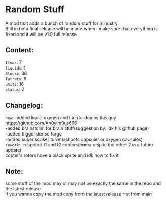 # Random Stuff
A mod that adds a bunch of random stuff for minustry.
<br> Still in beta final release will be made when i make sure that everything is fixed and it will be v1.0 full release

## Content: 
`Items`: 7
<br>`liquids`: 1
<br>`Blocks`: 36
<br>`Turrets`: 6
<br>`units`: 16
<br>`status`: 2

## Changelog:
`new`: -added liquid oxygen and t a n k idea by this guy https://github.com/An0yim0us666
<br> -added brainstorm for brain stuff(suggestion by: idk his github page)
<br> -added bigger dense forge
<br> -added super soaker turrets(shoots capsuler or oxygen capsules)
<br>`rework`: -resprited t1 and t2 copters(imma respite the other 2 in a future update)
<br>copter's rotors have a black sprite and idk how to fix it

## Note: 
some stuff of the mod may or may not be exactly the same in the repo and the latest release
<br> if you wanna copy the mod copy from the latest release not from main

